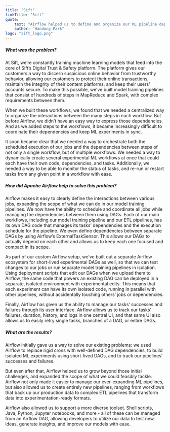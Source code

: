 ```yaml
---
title: "Sift"
linkTitle: "Sift"
quote:
    text: "Airflow helped us to define and organize our ML pipeline dependencies, and empowered us to introduce new, diverse batch processes at increasing scale."
    author: "Handong Park"
logo: "sift_logo.png"
---
```


##### What was the problem?

At Sift, we’re constantly training machine learning models that feed into the core of Sift’s Digital Trust & Safety platform. The platform gives our customers a way to discern suspicious online behavior from trustworthy behavior, allowing our customers to protect their online transactions, maintain the integrity of their content platforms, and keep their users’ accounts secure. To make this possible, we’ve built model training pipelines that consist of hundreds of steps in MapReduce and Spark, with complex requirements between them. 

When we built these workflows, we found that we needed a centralized way to organize the interactions between the many steps in each workflow. But before Airflow, we didn’t have an easy way to express those dependencies. And as we added steps to the workflows, it became increasingly difficult to coordinate their dependencies and keep ML experiments in sync.

It soon became clear that we needed a way to orchestrate both the scheduled execution of our jobs and the dependencies between steps of not only a single workflow, but of multiple workflows. We needed a way to dynamically create several experimental ML workflows at once that could each have their own code, dependencies, and tasks. Additionally, we needed a way to be able to monitor the status of tasks, and re-run or restart tasks from any given point in a workflow with ease.

##### How did Apache Airflow help to solve this problem?

Airflow makes it easy to clearly define the interactions between various jobs, expanding the scope of what we can do in our model training pipelines. We now have the ability to schedule and coordinate all jobs while managing the dependencies between them using DAGs. Each of our main workflows, including our model training pipeline and our ETL pipelines, has its own DAG code that manages its tasks’ dependencies and the execution schedule for the pipeline. We even define dependencies between separate DAGs by using Airflow’s ExternalTaskSensor. This allows our DAGs to actually depend on each other and allows us to keep each one focused and compact in its scope. 

As part of our custom Airflow setup, we’ve built out a separate Airflow ecosystem for short-lived experimental DAGs as well, so that we can test changes to our jobs or run separate model training pipelines in isolation. Using deployment scripts that edit our DAGs when we upload them to Airflow, the same code that powers an existing DAG can be deployed in a separate, isolated environment with experimental edits. This means that each experiment can have its own isolated code, running in parallel with other pipelines, without accidentally touching others’ jobs or dependencies.

Finally, Airflow has given us the ability to manage our tasks’ successes and failures through its user interface. Airflow allows us to track our tasks’ failures, duration, history, and logs in one central UI, and that same UI also allows us to easily retry single tasks, branches of a DAG, or entire DAGs.

##### What are the results?

Airflow initially gave us a way to solve our existing problems: we used Airflow to replace rigid crons with well-defined DAG dependencies, to build isolated ML experiments using short-lived DAGs, and to track our pipelines’ successes and failures. 

But even after that, Airflow helped us to grow beyond those initial challenges, and expanded the scope of what we could feasibly tackle. Airflow not only made it easier to manage our ever-expanding ML pipelines, but also allowed us to create entirely new pipelines, ranging from workflows that back up our production data to complex ETL pipelines that transform data into experimentation-ready formats. 

Airflow also allowed us to support a more diverse toolset. Shell scripts, Java, Python, Jupyter notebooks, and more - all of these can be managed from an Airflow DAG, allowing developers to utilize our data to test new ideas, generate insights, and improve our models with ease.
